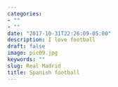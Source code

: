 ```yaml
---
categories:
- ""
- ""
date: "2017-10-31T22:26:09-05:00"
description: I love football
draft: false
image: pic09.jpg
keywords: ""
slug: Real Madrid
title: Spanish football
---
```


